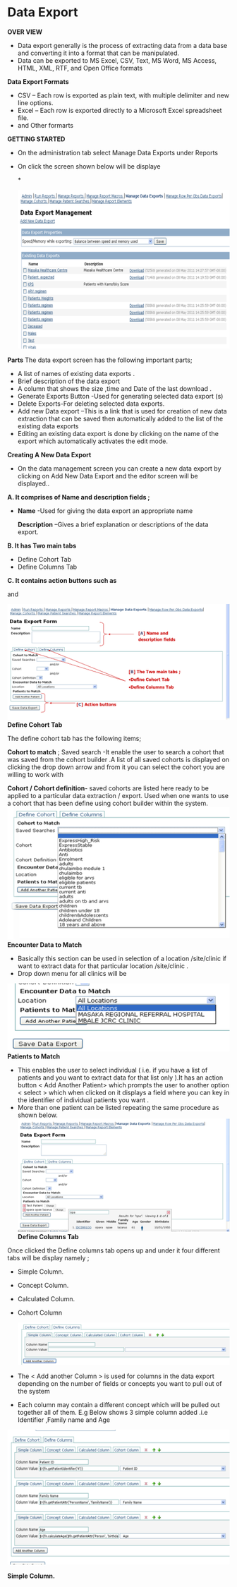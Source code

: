 # Data Export

**OVER VIEW** 

* Data export generally is the process of  extracting data from a data base and converting it into a format that can be manipulated.
* Data can be exported to MS Excel, CSV, Text, MS Word, MS Access, HTML, XML, RTF, and Open Office formats 

**Data Export Formats**

* CSV – Each row is exported as plain text, with multiple delimiter and new line options. 
* Excel – Each row is exported directly to a Microsoft Excel spreadsheet file. 
* and Other formarts 

**GETTING STARTED**

* On the administration tab  select  Manage Data Exports  under Reports
* On click the screen shown below  will be displaye

  \*

  ![](../assets/ch18.png)

**Parts** The data export screen has the following important parts;

* A list of names of existing data exports .
* Brief description of the data export 
* A column  that shows the size ,time and Date  of the last download  .
* Generate Exports Button -Used for generating selected  data export \(s\)
* Delete Exports-For deleting selected data exports.
* Add new Data export –This  is a link that is used for creation of new data extraction  that can be saved then automatically  added to the list of the existing data exports
* Editing an existing data export is done by clicking on the name of the export which automatically  activates the edit mode.

**Creating A New Data Export**

* On the data management screen you can create a new data export by clicking  on Add New Data Export  and the  editor screen will be displayed..

**A. It comprises of Name and description fields ;**

* **Name**  -Used for giving the data export an appropriate name  

  **Description** –Gives a brief explanation or descriptions of the data export.

**B. It has Two main tabs** 

* Define Cohort Tab
* Define Columns Tab

**C. It contains action buttons such as** 

 and 

![](../assets/ch19.png) **Define Cohort Tab**

The define cohort tab has the following items;

**Cohort to match** ; Saved search -It enable the user to search a cohort that was saved from the cohort builder .A list of all saved cohorts is displayed on clicking the drop down arrow and from it you can select the cohort you are willing to work with

**Cohort / Cohort definition**- saved cohorts are listed here ready to be applied to a particular data extraction / export. Used when one wants to use a cohort that has been define using cohort builder within the system. ![](../assets/ch20.png) **Encounter Data to Match**

* Basically this section can be used in selection  of a location /site/clinic  if want to extract data for that particular  location /site/clinic  . 
* Drop down menu for all clinics will be 

![](../assets/ch21.png) **Patients to Match**

* This enables the user to select individual \( i.e. if you have a list of patients and you want to extract data for that list only \).It has an action button &lt; Add Another Patient&gt; which prompts the user to another option &lt; select &gt; which when clicked on it displays a field where you can key in the identifier of individual patients you want .
* More than one patient can be listed repeating the same procedure as shown below. ![!\[\]\(ch22.png\)](../assets/ch22.png) **Define Columns Tab**

Once clicked the Define columns tab opens up and under it four different tabs will be display namely ;

* Simple Column.
* Concept Column.
* Calculated Column.
* Cohort Column

  ![](../assets/ch23.png)

* The   &lt; Add another Column &gt;  is used for columns in the data export depending on the number of fields or concepts you want to pull out of the system  
* Each column  may contain a different concept which will be pulled out together all of them. E.g  Below shows 3 simple column added  .i.e Identifier ,Family name   and Age

![](../assets/ch24.png)

**Simple Column.**


